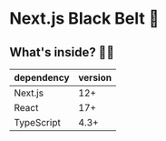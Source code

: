 # Next.js Black Belt 🥋

## What's inside? 👩‍🔧

| dependency | version |
| ---------- | ------- |
| Next.js    | 12+     |
| React      | 17+     |
| TypeScript | 4.3+    |
